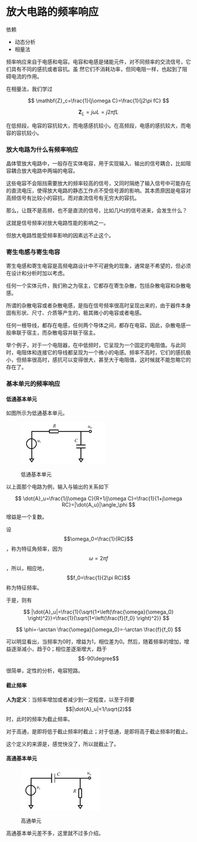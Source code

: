 # 放大电路的频率响应

依赖

* 动态分析
* 相量法

频率响应来自于电感和电容。电容和电感是储能元件，对不同频率的交流信号，它们具有不同的感抗或者容抗。虽 然它们不消耗功率，但同电阻一样，也起到了阻碍电流的作用。

在相量法，我们学过

$$
\mathbf{Z}_c=\frac{1}{j\omega C}=\frac{1}{j2\pi fC}
$$

$$
\mathbf{Z}_L=j\omega L=j2\pi fL
$$

在低频段，电容的容抗较大，而电感感抗较小。在高频段，电感的感抗较大，而电容的容抗较小。

### 放大电路为什么有频率响应

晶体管放大电路中，一般存在实体电容，用于实现输入、输出的信号耦合，比如阻容耦合放大电路中两端的电容。

这些电容不会阻挡需要放大的频率较高的信号，又同时隔绝了输入信号中可能存在的直流电压，使得放大电路的静态工作点不受信号源的影响。其本质原因是电容对高频信号有比较小的容抗，而对直流信号有无穷大的容抗。

那么，让既不是高频，也不是直流的信号，比如几Hz的信号进来，会发生什么？

这就是信号频率对放大电路性能的影响之一。

但放大电路性能受频率影响的因素远不止这个。

### 寄生电感与寄生电容

寄生电感和寄生电容是高频电路设计中不可避免的现象，通常是不希望的，但必须在设计和分析时加以考虑。

任何一个实体元件，我们称之为宿主，它都存在寄生杂散，包括杂散电容和杂散电感。

所谓的杂散电容或者杂散电感，是指在信号频率很高时呈现出来的，由于器件本身固有形状、尺寸、介质等产生的，极其微小的电容或者电感。

任何一根导线，都存在电感，任何两个导体之间，都存在电容。因此，杂散电感一般串联于宿主，而杂散电容并联于宿主。

举个例子，对于一个电阻器，在中低频时，它呈现为一个固定的电阻值。与此同时，电阻体和连接它的导线都呈现为一个微小的电感。频率不高时，它们的感抗极小，但频率很高时，感抗可以变得很大，甚至大于电阻值，这时候就不能忽略它的存在了。

### 基本单元的频率响应

#### 低通基本单元

如图所示为低通基本单元。

<figure><img src="../.gitbook/assets/image (29).png" alt=""><figcaption><p>低通基本单元</p></figcaption></figure>

以上面那个电路为例，输入与输出的关系如下

$$
\dot{A}_u=\frac{1/j\omega C}{R+1/j\omega C}=\frac{1}{1+j\omega RC}=|\dot{A_u}|\angle_\phi
$$

增益是一个复数。

设$$\omega_0=\frac{1}{RC}$$，称为特征角频率，因为$$\omega=2\pi f$$，所以，相应地，$$f_0=\frac{1}{2\pi RC}$$称为特征频率。

于是，则有

$$
|\dot{A}_u|=\frac{1}{\sqrt{1+\left(\frac{\omega}{\omega_0} \right)^2}}=\frac{1}{\sqrt{1+\left(\frac{f}{f_0} \right)^2}}
$$

$$
\phi=-\arctan \frac{\omega}{\omega_0}=-\arctan \frac{f}{f_0}
$$

可以明显看出，当频率为0时，增益为1，相位差为0。然后，随着频率的增加，增益逐渐减小，趋于0；相位差逐渐增大，趋于$$-90\degree$$

很简单，定性的分析，电容短路。

#### 截止频率

**人为定义**：当频率增加或者减少到一定程度，以至于将要$$|\dot{A}_u|<1/\sqrt{2}$$时，此时的频率为截止频率。

对于高通，是即将低于截止频率时截止；对于低通，是即将高于截止频率时截止。

这个定义的来源是，感觉快没了，所以就截止了。

#### 高通基本单元

<figure><img src="../.gitbook/assets/image (30).png" alt=""><figcaption><p>高通单元</p></figcaption></figure>

高通基本单元差不多，这里就不过多介绍。

